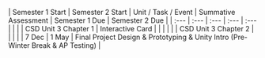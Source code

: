 | Semester 1 Start | Semester 2 Start | Unit / Task / Event | Summative Assessment | Semester 1 Due | Semester 2 Due |
| :---  | :--- | :--- | :--- | :--- |
|  |  | CSD Unit 3 Chapter 1 | Interactive Card |  |  |
|  |  | CSD Unit 3 Chapter 2 |  |  |  |
| 7 Dec | 1 May | Final Project Design & Prototyping & Unity Intro (Pre-Winter Break & AP Testing) |
